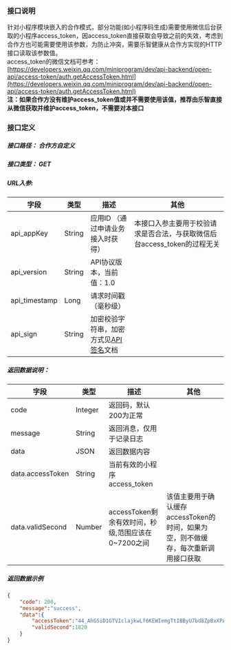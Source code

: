 <a name="m6nvL"></a>
### 接口说明
针对小程序模块嵌入的合作模式，部分功能(如小程序码生成)需要使用微信后台获取的小程序access_token，因access_token直接获取会导致之前的失效，考虑到合作方也可能需要使用该参数，为防止冲突，需要乐智健康从合作方实现的HTTP接口读取该参数值。<br />access_token的微信文档可参考：[https://developers.weixin.qq.com/miniprogram/dev/api-backend/open-api/access-token/auth.getAccessToken.html](https://developers.weixin.qq.com/miniprogram/dev/api-backend/open-api/access-token/auth.getAccessToken.html)<br />**注：如果合作方没有维护access_token值或并不需要使用该值，推荐由乐智直接从微信获取并维护access_token，不需要对本接口**
<a name="poHXY"></a>
### 接口定义
<a name="443ae06dca469a8b9bc7320964449594"></a>
##### 接口路径： 合作方自定义
<a name="PKpui"></a>
##### 接口类型： GET
<a name="MMi9q"></a>
##### URL入参:
| **字段** | **类型** | **描述** | **其他** |
| --- | --- | --- | --- |
| api_appKey | String | 应用ID （通过申请业务接入时获得） | 本接口入参主要用于校验请求是否合法，与获取微信后台access_token的过程无关 |
| api_version | String | API协议版本，当前值：1.0 |  |
| api_timestamp | Long | 请求时间戳（毫秒级） |  |
| api_sign | String | 加密校验字符串，加密方式见[API签名](/develop-cloud/api/sign)文档 |  |

<a name="Ti7YM"></a>
##### 返回数据说明：
| **字段** | **类型** | **描述** | **其他** |
| --- | --- | --- | --- |
| code | Integer | 返回码，默认200为正常 |  |
| message | String | 返回消息，仅用于记录日志 |  |
| data | JSON | 返回数据内容 |  |
| data.accessToken | String | 当前有效的小程序access_token |  |
| data.validSecond | Number | accessToken剩余有效时间，秒级,范围应该在0~7200之间 | 该值主要用于确认缓存accessToken的时间，如果为空，则不做缓存，每次重新调用接口获取 |

<a name="Lp5lg"></a>
##### 返回数据示例
```json
{
  	"code": 200,
  	"message":"success",
  	"data":{
      	"accessToken":"44_AhGSiD1GTVIclajkwLf6KEWIemgTtIBByU7bd8ZpBxXPADPj6sFDQerNoQ73QxJYZ72j3TajizmYy8BdkzEKrUZz4sAe_Okoy19qYaSKETUu4VxdDmzbeyaZHJFZQxNSlROdAu9INcN1PoD3ASXgCGAOGL",
      	"validSecond":1820 
    }
}
```

